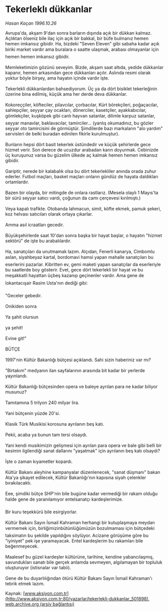 # Tekerleklı dükkanlar

*Hasan Kaçan 1996.10.26*

<div class="pNewsDetailMainContent" itemprop="articleBody">
 Avrupa'da, akşam 9'dan sonra barların dışında açık bir dükkan kalmaz. Açlıktan ölseniz bile ilaç için açık bir bakkal, bir büfe bulmanız hemen hemen imkansız gibidir. Ha, bizdeki "Seven Eleven" gibi sabaha kadar açık biriki market vardır ama buralara o saatte ulaşmak, arabası olmayanlar için hemen hemen imkansız gibidir.
 <br/>
 <br/>
 Memleketimizin gözünü seveyim.  Bizde, akşam saat altıda, yedide dükkanlar kapanır, hemen arkasından gece dükkanları açılır. Aslında resmi olarak yoktur böyle birşey, ama hayatın içinde vardır işte.
 <br/>
 <br/>
 Tekerlekli dükkanlardan bahsediyorum. Üç ya da dört bisiklet tekerleğinin üzerine bina edilmiş, küçük ama her derde deva dükkanlar.
 <br/>
 <br/>
 Kokoreççiler, köfteciler, pilavcılar, çorbacılar, Kürt börekçileri, poğaçacılar, sahlepçiler, seyyar çay ocakları, dönerciler, kasetçiler, ayakkabıcılar, gömlekçiler, kuşköpek gibi canlı hayvan satanlar, dilimle karpuz satanlar, seyyar manavlar, baklavacılar, tamirciler... (yanlış okumadınız, bu gözler seyyar oto tamircisini de görmüştür. Şimdilerde bazı markaların "alo yardım" servisleri de belki buradan edinilen fikirle kurulmuştur).
 <br/>
 <br/>
 Bunların hepsi dört basit tekerlek üstündedir ve küçük şehirlerde gece hizmet verir. Son derece de ucuzdur arabadan karın doyurmak. Cebinizde üç kuruşunuz varsa bu güzelim ülkede aç kalmak hemen hemen imkansız gibidir.
 <br/>
 <br/>
 Gariptir, nerede bir kalabalık olsa bu dört tekerlekliler anında orada zuhur ederler. Futbol maçları, basket maçları onların gündüz de hayata daldıkları ortamlardır.
 <br/>
 <br/>
 Bazen bir olayda, bir mitingde de onlara rastlarız. (Mesela olaylı 1 Mayıs'ta bir sürü seyyar satıcı vardı, çoğunun da camı çerçevesi kırılmıştı.)
 <br/>
 <br/>
 Veya kapalı trafikte. Otobanda lahmacun, simit, köfte ekmek, pamuk şekeri, koz helvası satıcıları olarak ortaya çıkarlar.
 <br/>
 <br/>
 Amma asıl icraatları gecedir.
 <br/>
 <br/>
 Büyükşehirlerde saat 10'dan sonra başka bir hayat başlar, o hayatın "hizmet sektörü" de işte bu arabalılardır.
 <br/>
 <br/>
 Ha, sanatçıları da unutmamak lazım. Alçıdan, Fenerli kanarya, Cimbomlu aslan, siyahbeyaz kartal, bordomavi hamsi yapan mahalle sanatçıları bu eserlerini pazarlar. Kibritten ev, gemi maketi yapan sanatçılar da eserleriyle bu saatlerde boy gösterir. Evet, gece dört tekerlekli bir hayat ve bu meşakkatli hayattan üçbeş kazanıp geçinenler vardır. Ama gene de lokantacışair Rasim Usta'nın dediği gibi:
 <br/>
 <br/>
 "Geceler gebedir.
 <br/>
 <br/>
 Onikiden sonra
 <br/>
 <br/>
 Ya şahit olursun
 <br/>
 <br/>
 ya şehit!
 <br/>
 <br/>
 Evine git!"
 <br/>
 <br/>
 BÜTÇE
 <br/>
 <br/>
 1997'nin Kültür Bakanlığı bütçesi açıklandı. Sahi sizin haberiniz var mı?
 <br/>
 <br/>
 "Birtakım" medyanın ilan sayfalarının arasında bit kadar bir yerlerde yayınlandı.
 <br/>
 <br/>
 Kültür Bakanlığı bütçesinden opera ve baleye ayrılan para ne kadar biliyor musunuz?
 <br/>
 <br/>
 Tamıtamına 5 trilyon 240 milyar lira.
 <br/>
 <br/>
 Yani bütçenin  yüzde 20'si.
 <br/>
 <br/>
 Klasik Türk Musikisi korosuna ayrılanın beş katı.
 <br/>
 <br/>
 Pekii, acaba ya bunun tam tersi olsaydı.
 <br/>
 <br/>
 Yani kendi musikimizin gelişmesi için ayrılan para opera ve bale gibi belli bir kesimin ilgilendiği sanat dallarını "yaşatmak" için ayrılanın beş katı olsaydı?
 <br/>
 <br/>
 İşte o zaman kıyametler kopardı.
 <br/>
 <br/>
 Kültür Bakanı aleyhine kampanyalar düzenlenecek, "sanat düşmanı" bakan Ata'ya şikayet edilecek, Kültür Bakanlığı'nın kapısına siyah çelenkler bırakılacaktı.
 <br/>
 <br/>
 Eee, şimdiki bütçe SHP'nin bile bugüne kadar vermediği bir rakam olduğu halde gene de yaranılamıyor entelsanatçı kardeşlerimize.
 <br/>
 <br/>
 Bir kuru teşekkürü bile esirgiyorlar.
 <br/>
 <br/>
 Kültür Bakanı Sayın İsmail Kahraman herhangi bir kutuplaşmaya meydan vermemek için, birliğimizinbütünlüğümüzün bozulmaması için bütçedeki taksimatın bu şekilde yapıldığını söylüyor. Acizane görüşüme göre bu "iyiniyet" pek işe yaramayacak. Entel kardeşlerim bu rakamları bile beğenmeyecek.
 <br/>
 <br/>
 Maalesef bu güzel kardeşler kültürüne, tarihine, kendine yabancılaşmış, savundukları sanatı bile gerçek anlamda sevmeyen, algılamayan bir topluluk oluşturuyor (istisnalar var tabii).
 <br/>
 <br/>
 Gene de bu duyarlılığından ötürü Kültür Bakanı Sayın İsmail Kahraman'ı tebrik etmek lazım.
 <br/>
</div>


Kaynak: [www.aksiyon.com.tr](http://www.aksiyon.com.tr:80/yazarlar/tekerlekli-dukkanlar_501898), [web.archive.org (arşiv bağlantısı)](http://web.archive.org/web/20150702033839/http://www.aksiyon.com.tr:80/yazarlar/tekerlekli-dukkanlar_501898)

